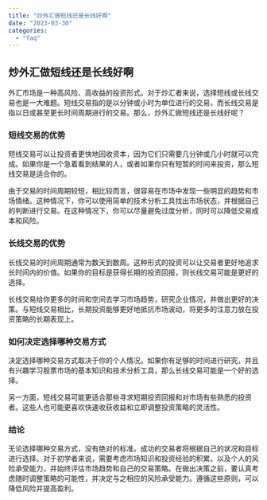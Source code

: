 ```yaml
---
title: "炒外汇做短线还是长线好啊"
date: "2023-03-30"
categories: 
  - "faq"
---
```


## 炒外汇做短线还是长线好啊

外汇市场是一种高风险、高收益的投资形式。对于炒汇者来说，选择短线或长线交易也是一大难题。短线交易指的是以分钟或小时为单位进行的交易，而长线交易是指以日或甚至更长时间周期进行的交易。那么，炒外汇做短线还是长线好呢？

### 短线交易的优势

短线交易可以让投资者更快地回收资本，因为它们只需要几分钟或几小时就可以完成。如果你是一个急着看到结果的人，或者如果你只有短暂的时间来投资，那么短线交易是适合你的。

由于交易的时间周期较短，相比较而言，很容易在市场中发现一些明显的趋势和市场情绪。这种情况下，你可以使用简单的技术分析工具找出市场状态，并根据自己的判断进行交易。在这种情况下，你可以尽量避免过度分析，同时可以降低交易成本和风险。

### 长线交易的优势

长线交易的时间周期通常为数天到数周。这种形式的投资可以让交易者更好地追求长时间内的价值。如果你的目标是获得长期的投资回报，则长线交易可能是更好的选择。

长线交易给你更多的时间和空间去学习市场趋势，研究企业情况，并做出更好的决策。与短线交易相比，长期投资能够更好地抵抗市场波动，将更多的注意力放在投资策略的长期表现上。

### 如何决定选择哪种交易方式

决定选择哪种交易方式取决于你的个人情况。如果你有足够的时间进行研究，并且有兴趣学习股票市场的基本知识和技术分析工具，那么长线交易可能是一个好的选择。

另一方面，短线交易可能更适合那些寻求短期投资回报和对市场有些熟悉的投资者。这些人也可能更喜欢快速收获收益和立即调整投资策略的灵活性。

### 结论

无论选择哪种交易方式，没有绝对的标准。成功的交易者将根据自己的状况和目标进行选择。对于初学者来说，需要考虑市场知识和投资经验的积累，以及个人的风险承受能力，并始终评估市场趋势和自己的交易策略。在做出决策之前，要认真考虑随时调整策略的可能性，并决定与之相应的风险承受能力。遵循这些原则，可以降低风险并提高盈利。
